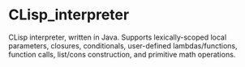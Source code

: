 # CLisp_interpreter

CLisp interpreter, written in Java. Supports lexically-scoped local parameters,  closures, conditionals, user-defined lambdas/functions, function calls, list/cons construction, and primitive math operations.

